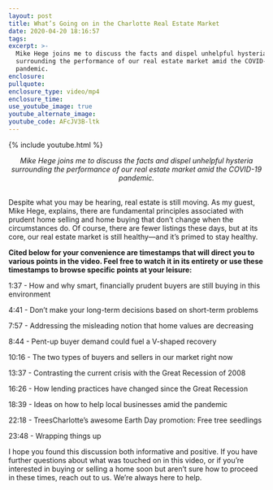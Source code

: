 ```yaml
---
layout: post
title: What’s Going on in the Charlotte Real Estate Market
date: 2020-04-20 18:16:57
tags:
excerpt: >-
  Mike Hege joins me to discuss the facts and dispel unhelpful hysteria
  surrounding the performance of our real estate market amid the COVID-19
  pandemic.
enclosure:
pullquote:
enclosure_type: video/mp4
enclosure_time:
use_youtube_image: true
youtube_alternate_image:
youtube_code: AFcJV3B-ltk
---
```


{% include youtube.html %}

<center><em>Mike Hege joins me to discuss the facts and dispel unhelpful hysteria surrounding the performance of our real estate market amid the COVID-19 pandemic.</em></center>
&nbsp;

Despite what you may be hearing, real estate is still moving. As my guest, Mike Hege, explains, there are fundamental principles associated with prudent home selling and home buying that don’t change when the circumstances do. Of course, there are fewer listings these days, but at its core, our real estate market is still healthy—and it’s primed to stay healthy.&nbsp;

**Cited below for your convenience are timestamps that will direct you to various points in the video. Feel free to watch it in its entirety or use these timestamps to browse specific points at your leisure:&nbsp;**

1:37 - How and why smart, financially prudent buyers are still buying in this environment

4:41 - Don’t make your long-term decisions based on short-term problems

7:57 - Addressing the misleading notion that home values are decreasing&nbsp;

8:44 - Pent-up buyer demand could fuel a V-shaped recovery&nbsp;

10:16 - The two types of buyers and sellers in our market right now&nbsp;

13:37 - Contrasting the current crisis with the Great Recession of 2008&nbsp;

16:26 - How lending practices have changed since the Great Recession&nbsp;

18:39 - Ideas on how to help local businesses amid the pandemic&nbsp;

22:18 - TreesCharlotte’s awesome Earth Day promotion: Free tree seedlings&nbsp;

23:48 - Wrapping things up&nbsp;

I hope you found this discussion both informative and positive. If you have further questions about what was touched on in this video, or if you’re interested in buying or selling a home soon but aren’t sure how to proceed in these times, reach out to us. We’re always here to help.